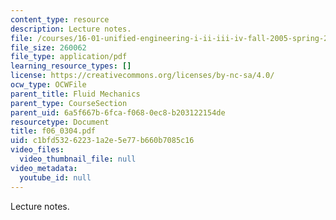 ```yaml
---
content_type: resource
description: Lecture notes.
file: /courses/16-01-unified-engineering-i-ii-iii-iv-fall-2005-spring-2006/c1bfd53262231a2e5e77b660b7085c16_f06_0304.pdf
file_size: 260062
file_type: application/pdf
learning_resource_types: []
license: https://creativecommons.org/licenses/by-nc-sa/4.0/
ocw_type: OCWFile
parent_title: Fluid Mechanics
parent_type: CourseSection
parent_uid: 6a5f667b-6fca-f068-0ec8-b203122154de
resourcetype: Document
title: f06_0304.pdf
uid: c1bfd532-6223-1a2e-5e77-b660b7085c16
video_files:
  video_thumbnail_file: null
video_metadata:
  youtube_id: null
---
```

Lecture notes.
